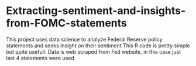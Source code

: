 # Extracting-sentiment-and-insights-from-FOMC-statements
This project uses data science to analyze Federal Reserve policy statements and seeks insight on their sentiment
This R code is pretty simple but quite usefull.
Data is web scraped from Fed website, in this case just last 4 statements were used
